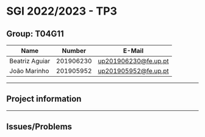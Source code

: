 # SGI 2022/2023 - TP3

## Group: T04G11

| Name           | Number    | E-Mail               |
| -------------- | --------- | -------------------- |
| Beatriz Aguiar | 201906230 | up201906230@fe.up.pt |
| João Marinho   | 201905952 | up201905952@fe.up.pt |

---

## Project information

---

## Issues/Problems
